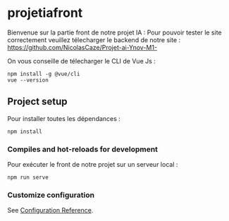 # projetiafront

Bienvenue sur la partie front de notre projet IA :
Pour pouvoir tester le site correctement veuillez télecharger le backend de notre site :
https://github.com/NicolasCaze/Projet-ai-Ynov-M1-

On vous conseille de télecharger le CLI de Vue Js :
```
npm install -g @vue/cli
vue --version

```

## Project setup
Pour installer toutes les dépendances :
```
npm install

```

### Compiles and hot-reloads for development
Pour exécuter le front de notre projet sur un serveur local :
```
npm run serve
```

### Customize configuration
See [Configuration Reference](https://cli.vuejs.org/config/).
